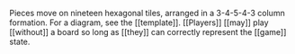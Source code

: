 Pieces move on nineteen hexagonal tiles, arranged in a 3-4-5-4-3 column formation. For a diagram, see the [[template]]. [[Players]] [[may]] play [[without]] a board so long as [[they]] can correctly represent the [[game]] state.